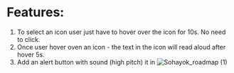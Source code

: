 # Features:
1. To select an icon user just have to hover over the icon for 10s. No need to click.
2. Once user hover oven an icon - the text in the icon will read aloud after hover 5s.
3. Add an alert button with sound (high pitch) it in
![Sohayok_roadmap (1)](https://github.com/user-attachments/assets/1484e43c-d2ef-40a9-bcfb-baf1d12a91aa)
